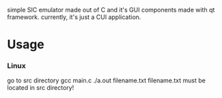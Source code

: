 simple SIC emulator made out of C and it's GUI components made with qt framework.
currently, it's just a CUI application.

# Usage
### Linux
go to src directory
gcc main.c
./a.out filename.txt
 filename.txt must be located in src directory!
